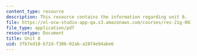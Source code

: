 ```yaml
---
content_type: resource
description: This resource contains the information regarding unit 8.
file: https://ol-ocw-studio-app-qa.s3.amazonaws.com/courses/res-21g-003-learning-chinese-a-foundation-course-in-mandarin-spring-2011/3fb7ed18b72df30602aba28f4e94abe6_MITRES_21G_003S11_unit08.pdf
file_type: application/pdf
resourcetype: Document
title: Unit 8
uid: 3fb7ed18-b72d-f306-02ab-a28f4e94abe6
---
```

